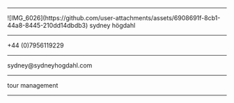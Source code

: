 <hr>
![IMG_6026](https://github.com/user-attachments/assets/6908691f-8cb1-44a8-8445-210dd14dbdb3)
</h>
sydney högdahl
<hr>
+44 (0)7956119229
<hr>
sydney@sydneyhogdahl.com
<hr>
tour management
<hr>
